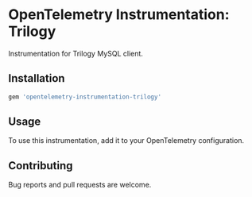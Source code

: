 # OpenTelemetry Instrumentation: Trilogy

Instrumentation for Trilogy MySQL client.

## Installation

```ruby
gem 'opentelemetry-instrumentation-trilogy'
```

## Usage

To use this instrumentation, add it to your OpenTelemetry configuration.

## Contributing

Bug reports and pull requests are welcome.

